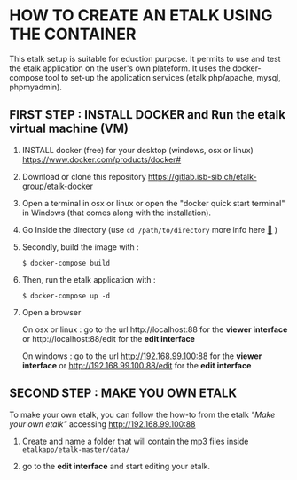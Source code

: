 # HOW TO CREATE AN ETALK USING THE CONTAINER

This etalk setup is suitable for eduction purpose. It permits to use and test the etalk application on the user's own plateform. It uses the docker-compose tool to set-up the application services (etalk php/apache, mysql, phpmyadmin). 


## FIRST STEP : INSTALL DOCKER and Run the etalk virtual machine (VM)

1. INSTALL docker (free) for your desktop (windows, osx or linux) https://www.docker.com/products/docker#

2. Download or clone this repository https://gitlab.isb-sib.ch/etalk-group/etalk-docker

3. Open a terminal in osx or linux or open the "docker quick start terminal" in Windows (that comes along with the installation).

4. Go Inside the directory (use `cd /path/to/directory` more info here [:link:]( https://fr.wikipedia.org/wiki/Cd_(commande)) )

5. Secondly, build the image with : 

	```
	$ docker-compose build
	```

6. Then, run the etalk application with :

	```
	$ docker-compose up -d
	```

7. Open a browser

	On osx or linux : 
	go to the url http://localhost:88 for the  __viewer interface__ or http://localhost:88/edit for the __edit interface__

	On windows :
	go to the url http://192.168.99.100:88 for the __viewer interface__ or http://192.168.99.100:88/edit for the __edit interface__


## SECOND STEP : MAKE YOU OWN ETALK

To make your own etalk, you can follow the how-to from the etalk _"Make your own etalk"_ accessing http://192.168.99.100:88
 
1. Create and name a folder that will contain the mp3 files inside `etalkapp/etalk-master/data/`

2. go to the __edit interface__  and start editing your etalk.

